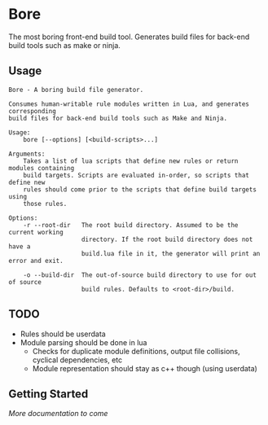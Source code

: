 # Bore
The most boring front-end build tool. Generates build files for back-end build
tools such as make or ninja.

## Usage
```
Bore - A boring build file generator.

Consumes human-writable rule modules written in Lua, and generates corresponding
build files for back-end build tools such as Make and Ninja.

Usage:
    bore [--options] [<build-scripts>...]

Arguments:
    Takes a list of lua scripts that define new rules or return modules containing
    build targets. Scripts are evaluated in-order, so scripts that define new
    rules should come prior to the scripts that define build targets using
    those rules.

Options:
    -r --root-dir   The root build directory. Assumed to be the current working
                    directory. If the root build directory does not have a
                    build.lua file in it, the generator will print an error and exit.

    -o --build-dir  The out-of-source build directory to use for out of source
                    build rules. Defaults to <root-dir>/build.

```

## TODO
 * Rules should be userdata
 * Module parsing should be done in lua
   * Checks for duplicate module definitions, output file collisions,
     cyclical dependencies, etc
   * Module representation should stay as c++ though (using userdata)

## Getting Started
_More documentation to come_

